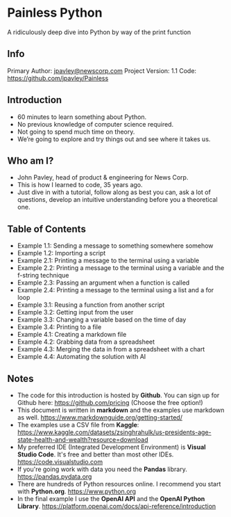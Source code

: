 # Painless Python

A ridiculously deep dive into Python by way of the print function

## Info

Primary Author: <jpavley@newscorp.com>
Project Version: 1.1
Code: <https://github.com/jpavley/Painless>

## Introduction

- 60 minutes to learn something about Python.
- No previous knowledge of computer science required.
- Not going to spend much time on theory.
- We’re going to explore and try things out and see where it takes us.

## Who am I?

- John Pavley, head of product & engineering for News Corp.
- This is how I learned to code, 35 years ago.
- Just dive in with a tutorial, follow along as best you can, ask a lot of
questions, develop an intuitive understanding before you a theoretical one.

## Table of Contents

- Example 1.1: Sending a message to something somewhere somehow
- Example 1.2: Importing a script
- Example 2.1: Printing a message to the terminal using a variable
- Example 2.2: Printing a message to the terminal using a variable and the f-string technique
- Example 2.3: Passing an argument when a function is called
- Example 2.4: Printing a message to the terminal using a list and a for loop
- Example 3.1: Reusing a function from another script
- Example 3.2: Getting input from the user
- Example 3.3: Changing a variable based on the time of day
- Example 3.4: Printing to a file
- Example 4.1: Creating a markdown file
- Example 4.2: Grabbing data from a spreadsheet
- Example 4.3: Merging the data in from a spreadsheet with a chart
- Example 4.4: Automating the solution with AI

## Notes

- The code for this introduction is hosted by **Github**. You can sign up for Github here: <https://github.com/pricing> (Choose the free option!)
- This document is written in **markdown** and the examples use markdown as well.
<https://www.markdownguide.org/getting-started/>
- The examples use a CSV file from **Kaggle**:
<https://www.kaggle.com/datasets/zsinghrahulk/us-presidents-age-state-health-and-wealth?resource=download>
- My preferred IDE (Integrated Development Environment) is **Visual Studio Code**.
It's free and better than most other IDEs. <https://code.visualstudio.com>
- If you're going work with data you need the **Pandas** library.
<https://pandas.pydata.org>
- There are hundreds of Python resources online. I recommend you start with
**Python.org**. <https://www.python.org>
- In the final example I use the **OpenAI API** and the **OpenAI Python Library**.
<https://platform.openai.com/docs/api-reference/introduction>
